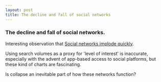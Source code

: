 ```yaml
---
layout: post
title: The decline and fall of social networks
---
```


### The decline and fall of social networks.

<script type="text/javascript" src="//www.google.co.uk/trends/embed.js?hl=en-US&q=twitter,+myspace&cmpt=q&tz&tz&content=1&cid=TIMESERIES_GRAPH_0&export=5&w=600&h=330"></script>

Interesting observation that [Social networks implode quickly](http://diegobasch.com/social-networks-implode-quickly).

Using search volumes as a proxy for 'level of interest' is inaccurate, especially with the advent of app-based access to social platforms, but these kind of charts are fascinating.

Is collapse an inevitable part of how these networks function?